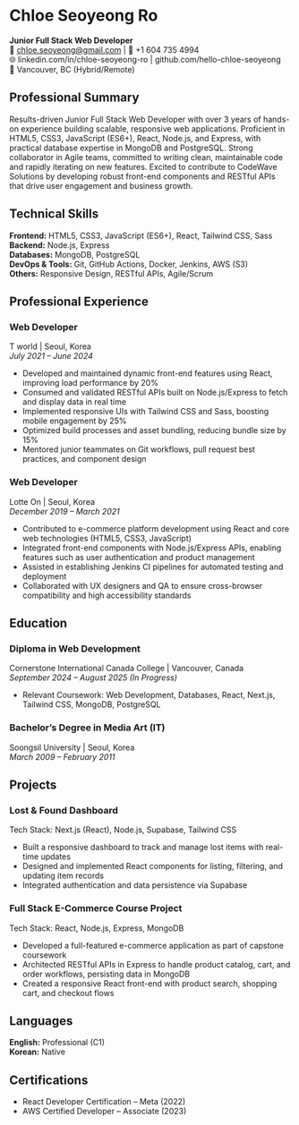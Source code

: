 # Chloe Seoyeong Ro  
**Junior Full Stack Web Developer**  
📧 chloe.seoyeong@gmail.com | 📱 +1 604 735 4994  
🌐 linkedin.com/in/chloe-seoyeong-ro | github.com/hello-chloe-seoyeong  
📍 Vancouver, BC (Hybrid/Remote)

## Professional Summary
Results-driven Junior Full Stack Web Developer with over 3 years of hands-on experience building scalable, responsive web applications. Proficient in HTML5, CSS3, JavaScript (ES6+), React, Node.js, and Express, with practical database expertise in MongoDB and PostgreSQL. Strong collaborator in Agile teams, committed to writing clean, maintainable code and rapidly iterating on new features. Excited to contribute to CodeWave Solutions by developing robust front-end components and RESTful APIs that drive user engagement and business growth.

## Technical Skills
**Frontend:** HTML5, CSS3, JavaScript (ES6+), React, Tailwind CSS, Sass  
**Backend:** Node.js, Express  
**Databases:** MongoDB, PostgreSQL  
**DevOps & Tools:** Git, GitHub Actions, Docker, Jenkins, AWS (S3)  
**Others:** Responsive Design, RESTful APIs, Agile/Scrum

## Professional Experience

### Web Developer  
T world | Seoul, Korea  
*July 2021 – June 2024*  
- Developed and maintained dynamic front-end features using React, improving load performance by 20%  
- Consumed and validated RESTful APIs built on Node.js/Express to fetch and display data in real time  
- Implemented responsive UIs with Tailwind CSS and Sass, boosting mobile engagement by 25%  
- Optimized build processes and asset bundling, reducing bundle size by 15%  
- Mentored junior teammates on Git workflows, pull request best practices, and component design

### Web Developer  
Lotte On | Seoul, Korea  
*December 2019 – March 2021*  
- Contributed to e-commerce platform development using React and core web technologies (HTML5, CSS3, JavaScript)  
- Integrated front-end components with Node.js/Express APIs, enabling features such as user authentication and product management  
- Assisted in establishing Jenkins CI pipelines for automated testing and deployment  
- Collaborated with UX designers and QA to ensure cross-browser compatibility and high accessibility standards  

## Education

### Diploma in Web Development  
Cornerstone International Canada College | Vancouver, Canada  
*September 2024 – August 2025 (In Progress)*  
- Relevant Coursework: Web Development, Databases, React, Next.js, Tailwind CSS, MongoDB, PostgreSQL  

### Bachelor’s Degree in Media Art (IT)  
Soongsil University | Seoul, Korea  
*March 2009 – February 2011*

## Projects

### Lost & Found Dashboard  
Tech Stack: Next.js (React), Node.js, Supabase, Tailwind CSS  
- Built a responsive dashboard to track and manage lost items with real-time updates  
- Designed and implemented React components for listing, filtering, and updating item records  
- Integrated authentication and data persistence via Supabase  

### Full Stack E-Commerce Course Project  
Tech Stack: React, Node.js, Express, MongoDB  
- Developed a full-featured e-commerce application as part of capstone coursework  
- Architected RESTful APIs in Express to handle product catalog, cart, and order workflows, persisting data in MongoDB  
- Created a responsive React front-end with product search, shopping cart, and checkout flows  

## Languages
**English:** Professional (C1)  
**Korean:** Native

## Certifications
- React Developer Certification – Meta (2022)  
- AWS Certified Developer – Associate (2023)